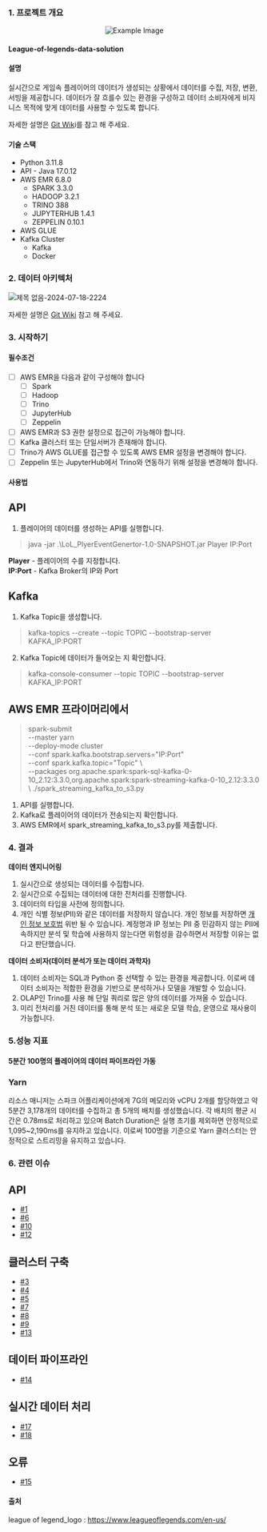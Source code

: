 ### 1. 프로젝트 개요
<p align="center">
  <img src="https://cmsassets.rgpub.io/sanity/images/dsfx7636/news/9eb028de391e65072d06e77f06d0955f66b9fa2c-736x316.png?auto=format&fit=fill&q=80&w=625" alt="Example Image" />
</p>

#### League-of-legends-data-solution

#### 설명
실시간으로 게임속 플레이어의 데이터가 생성되는 상황에서 데이터를 수집, 저장, 변환, 서빙을 제공합니다. 데이터가 잘 흐를수 있는 환경을 구성하고 데이터 소비자에게 비지니스 목적에 맞게 데이터를 사용할 수 있도록 합니다.

자세한 설명은 [Git Wik](https://github.com/f-lab-edu/league-of-legends-data-solution/wiki/0.-%EB%93%A4%EC%96%B4%EA%B0%80%EB%A9%B0)i를 참고 해 주세요.

#### 기술 스택
- Python 3.11.8
- API - Java 17.0.12
- AWS EMR 6.8.0
  - SPARK 3.3.0
  - HADOOP 3.2.1
  - TRINO 388
  - JUPYTERHUB 1.4.1
  - ZEPPELIN 0.10.1
- AWS GLUE 
- Kafka Cluster
  - Kafka
  - Docker
 
### 2. 데이터 아키텍처
![제목 없음-2024-07-18-2224](https://github.com/user-attachments/assets/32f3758e-69d7-4ffe-baf8-622260840ae7)

자세한 설명은 [Git Wiki](https://github.com/f-lab-edu/league-of-legends-data-solution/wiki/2.-%EB%8D%B0%EC%9D%B4%ED%84%B0-%ED%8C%8C%EC%9D%B4%ED%94%84%EB%9D%BC%EC%9D%B8) 참고 해 주세요.

 ### 3. 시작하기

 #### 필수조건
 - [ ] AWS EMR을 다음과 같이 구성해야 합니다
      - [ ] Spark
      - [ ] Hadoop
      - [ ] Trino
      - [ ] JupyterHub
      - [ ] Zeppelin
 - [ ] AWS EMR과 S3 권한 설정으로 접근이 가능해야 합니다.
 - [ ] Kafka 클러스터 또는 단일서버가 존재해야 합니다.
 - [ ] Trino가 AWS GLUE를 접근할 수 있도록 AWS EMR 설정을 변경해야 합니다.
 - [ ] Zeppelin 또는 JupyterHub에서 Trino와 연동하기 위해 설정을 변경해야 합니다.
       
#### 사용법

**API**
----
1. 플레이어의 데이터를 생성하는 API를 실행합니다.
  > java -jar .\LoL_PlyerEventGenertor-1.0-SNAPSHOT.jar Player IP:Port

**Player** - 플레이어의 수를 지정합니다. <br>
**IP:Port** - Kafka Broker의 IP와 Port

**Kafka**
----
1. Kafka Topic을 생성합니다.
> kafka-topics --create --topic TOPIC --bootstrap-server KAFKA_IP:PORT

2. Kafka Topic에 데이터가 들어오는 지 확인합니다.
> kafka-console-consumer --topic TOPIC --bootstrap-server KAFKA_IP:PORT

**AWS EMR 프라이머리에서**
----

> spark-submit  \
--master yarn \
--deploy-mode cluster \
--conf spark.kafka.bootstrap.servers="IP:Port" \
--conf spark.kafka.topic="Topic" \ <br>
--packages org.apache.spark:spark-sql-kafka-0-10_2.12:3.3.0,org.apache.spark:spark-streaming-kafka-0-10_2.12:3.3.0 \ 
./spark_streaming_kafka_to_s3.py

1. API를 실행합니다.
2. Kafka로 플레이어의 데이터가 전송되는지 확인합니다.
3.  AWS EMR에서 spark_streaming_kafka_to_s3.py를 제출합니다.


### 4. 결과
**데이터 엔지니어링**
1. 실시간으로 생성되는 데이터를 수집합니다.
2. 실시간으로 수집되는 데이터에 대한 전처리를 진행합니다.
3. 데이터의 타입을 사전에 정의합니다.
4. 개인 식별 정보(PII)와 같은 데이터를 저장하지 않습니다. 개인 정보를 저장하면 [개인 정보 보호법](https://casenote.kr/%EB%B2%95%EB%A0%B9/%EA%B0%9C%EC%9D%B8%EC%A0%95%EB%B3%B4_%EB%B3%B4%ED%98%B8%EB%B2%95/%EC%A0%9C24%EC%A1%B0) 위반 될 수 있습니다. 계정명과 IP 정보는 PII 중 민감하지 않는 PII에 속하지만 분석 및 학습에 사용하지 않는다면 위험성을 감수하면서 저장할 이유는 없다고 판단했습니다.


**데이터 소비자(데이터 분석가 또는 데이터 과학자)**
1. 데이터 소비자는 SQL과 Python 중 선택할 수 있는 환경을 제공합니다. 이로써 데이터 소비자는 적합한 환경을 기반으로 분석하거나 모델을 개발할 수 있습니다.
2. OLAP인 Trino를 사용 해 단일 쿼리로 많은 양의 데이터를 가져올 수 있습니다.
3. 미리 전처리를 거친 데이터를 통해 분석 또는 새로운 모델 학습, 운영으로 재사용이 가능합니다.

### 5.성능 지표

#### 5분간 100명의 플레이어의 데이터 파이프라인 가동

<h3>Yarn</h3>
리소스 매니저는 스파크 어플리케이션에게 7G의 메모리와 vCPU 2개를 할당하였고 약 5분간 3,178개의 데이터를 수집하고 총 5개의 배치를 생성했습니다.
각 배치의 평균 시간은 0.78ms로 처리하고 있으며 Batch Duration은 실행 초기를 제외하면 안정적으로 1,095~2,190ms를 유지하고 있습니다.
이로써 100명을 기준으로 Yarn 클러스터는 안정적으로 스트리밍을 유지하고 있습니다.


### 6. 관련 이슈

API
---
- [#1](https://github.com/f-lab-edu/league-of-legends-data-solution/issues/1)
- [#6](https://github.com/f-lab-edu/league-of-legends-data-solution/pull/6)
- [#10](https://github.com/f-lab-edu/league-of-legends-data-solution/issues/10)
- [#12](https://github.com/f-lab-edu/league-of-legends-data-solution/pull/12)

클러스터 구축
---
- [#3](https://github.com/f-lab-edu/league-of-legends-data-solution/issues/3)
- [#4](https://github.com/f-lab-edu/league-of-legends-data-solution/issues/4)
- [#5](https://github.com/f-lab-edu/league-of-legends-data-solution/issues/5)
- [#7](https://github.com/f-lab-edu/league-of-legends-data-solution/pull/7)
- [#8](https://github.com/f-lab-edu/league-of-legends-data-solution/pull/8)
- [#9](https://github.com/f-lab-edu/league-of-legends-data-solution/pull/9)
- [#13](https://github.com/f-lab-edu/league-of-legends-data-solution/issues/13)

데이터 파이프라인
----
- [#14](https://github.com/f-lab-edu/league-of-legends-data-solution/issues/14)

실시간 데이터 처리
---
- [#17](https://github.com/f-lab-edu/league-of-legends-data-solution/issues/17)
- [#18](https://github.com/f-lab-edu/league-of-legends-data-solution/pull/18)

오류
----
- [#15](https://github.com/f-lab-edu/league-of-legends-data-solution/issues/15)

#### 출처
league of legend_logo : https://www.leagueoflegends.com/en-us/
